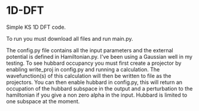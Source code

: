 # 1D-DFT
Simple KS 1D DFT code.

To run you must download all files and run main.py.

The config.py file contains all the input parameters and the external potential is defined in Hamiltonian.py. I've been using a Gaussian well in my testing. To see hubbard occupancy you must first create a projector by enabling write_proj in config.py and running a calculation. The wavefunction(s) of this calculation will then be written to file as the projectors. You can then enable hubbard in config.py, this will return an occupation of the hubbard subspace in the output and a perturbation to the hamiltonian if you give a non zero alpha in the input. Hubbard is limited to one subspace at the moment.
